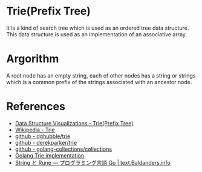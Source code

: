 # Trie(Prefix Tree)
It is a kind of search tree which is used as an ordered tree data structure.
This data structure is used as an implementation of an associative array.

# Argorithm
A root node has an empty string, each of other nodes has a string or strings which is a common prefix of the strings associated with an ancestor node.

# References
- [Data Structure Visualizations - Trie(Prefix Tree)](https://www.cs.usfca.edu/~galles/visualization/Trie.html)
- [Wikipedia - Trie](https://en.wikipedia.org/wiki/Trie)
- [github - dghubble/trie](https://github.com/dghubble/trie)
- [github - derekparker/trie](https://github.com/derekparker/trie)
- [github - golang-collections/collections](https://github.com/golang-collections/collections/tree/master/trie)
- [Golang Trie implementation](http://blog.bekijkhet.com/2014/05/golang-trie-implementation.html)
- [String と Rune — プログラミング言語 Go | text.Baldanders.info](https://text.baldanders.info/golang/string-and-rune/)